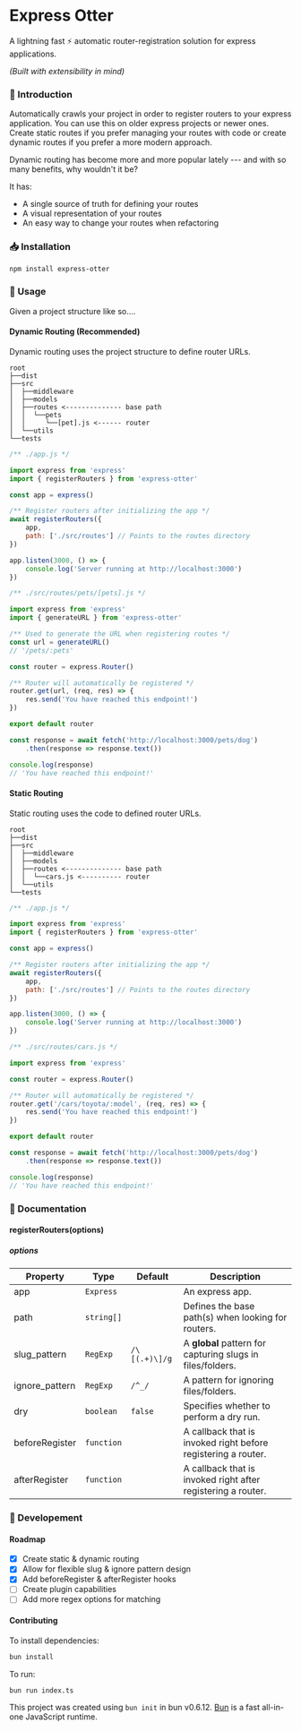 # Express Otter

A lightning fast :zap: automatic router-registration solution for express applications.

*(Built with extensibility in mind)*

### :wave: Introduction

Automatically crawls your project in order to register routers to your express application. You can use this on older express projects or newer ones. Create static routes if you prefer managing your routes with code or create dynamic routes if you prefer a more modern approach.

Dynamic routing has become more and more popular lately --- and with so many benefits, why wouldn't it be?

It has:
- A single source of truth for defining your routes
- A visual representation of your routes
- An easy way to change your routes when refactoring

### :inbox_tray: Installation

```bash
npm install express-otter
```

### :telescope: Usage

Given a project structure like so....


#### Dynamic Routing (Recommended)

Dynamic routing uses the project structure to define router URLs.

```
root
├──dist
├──src
│  ├──middleware
│  ├──models
│  ├──routes <-------------- base path
│  │  └──pets
│  │     └──[pet].js <------ router
│  └──utils
└──tests
```

```javascript
/** ./app.js */

import express from 'express'
import { registerRouters } from 'express-otter'

const app = express()

/** Register routers after initializing the app */
await registerRouters({
    app,
    path: ['./src/routes'] // Points to the routes directory
})

app.listen(3000, () => {
    console.log('Server running at http://localhost:3000')
})
```

```javascript
/** ./src/routes/pets/[pets].js */

import express from 'express'
import { generateURL } from 'express-otter'

/** Used to generate the URL when registering routes */
const url = generateURL()
// '/pets/:pets'

const router = express.Router()

/** Router will automatically be registered */
router.get(url, (req, res) => {
    res.send('You have reached this endpoint!')
})

export default router
```

```javascript
const response = await fetch('http://localhost:3000/pets/dog')
    .then(response => response.text())

console.log(response)
// 'You have reached this endpoint!'
```

#### Static Routing

Static routing uses the code to defined router URLs.

```
root
├──dist
├──src
│  ├──middleware
│  ├──models
│  ├──routes <-------------- base path
│  │  └──cars.js <---------- router
│  └──utils
└──tests
```

```javascript
/** ./app.js */

import express from 'express'
import { registerRouters } from 'express-otter'

const app = express()

/** Register routers after initializing the app */
await registerRouters({
    app,
    path: ['./src/routes'] // Points to the routes directory
})

app.listen(3000, () => {
    console.log('Server running at http://localhost:3000')
})
```

```javascript
/** ./src/routes/cars.js */

import express from 'express'

const router = express.Router()

/** Router will automatically be registered */
router.get('/cars/toyota/:model', (req, res) => {
    res.send('You have reached this endpoint!')
})

export default router
```

```javascript
const response = await fetch('http://localhost:3000/pets/dog')
    .then(response => response.text())

console.log(response)
// 'You have reached this endpoint!'
```

### :book: Documentation

#### registerRouters(options)
##### options

| Property       | Type       | Default       | Description                                                   |
|----------------|------------|---------------|---------------------------------------------------------------|
| app            | `Express`  |               | An express app.                                               |
| path           | `string[]` |               | Defines the base path(s) when looking for routers.            |
| slug_pattern   | `RegExp`   | `/\[(.+)\]/g` | A **global** pattern for capturing slugs in files/folders.    |
| ignore_pattern | `RegExp`   | `/^_/`        | A pattern for ignoring files/folders.                         |
| dry            | `boolean`  | `false`       | Specifies whether to perform a dry run.                       |
| beforeRegister | `function` |               | A callback that is invoked right before registering a router. |
| afterRegister  | `function` |               | A callback that is invoked right after registering a router.  |

### :test_tube: Developement

#### Roadmap

- [x] Create static & dynamic routing
- [x] Allow for flexible slug & ignore pattern design
- [x] Add beforeRegister & afterRegister hooks
- [ ] Create plugin capabilities
- [ ] Add more regex options for matching

#### Contributing

To install dependencies:

```bash
bun install
```

To run:

```bash
bun run index.ts
```

This project was created using `bun init` in bun v0.6.12. [Bun](https://bun.sh) is a fast all-in-one JavaScript runtime.
